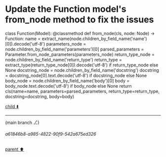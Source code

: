 # Update the Function model's from_node method to fix the issues
class Function(Model):
    @classmethod
    def from_node(cls, node: Node) -> Function:
        name = extract_name(node.children_by_field_name('name')[0]).decode('utf-8')
        parameters_node = node.children_by_field_name('parameters')[0]
        parsed_parameters = Parameter.from_node_parameters(parameters_node)
        return_type_node = node.children_by_field_name('return_type')
        return_type = extract_type(return_type_node[0]).decode('utf-8') if return_type_node else None
        docstring_node = node.children_by_field_name('docstring')
        docstring = docstring_node[0].text.decode('utf-8') if docstring_node else None
        body_node = node.children_by_field_name('body')[0]
        body = body_node.text.decode('utf-8') if body_node else None
        return cls(name=name, parameters=parsed_parameters, return_type=return_type, docstring=docstring, body=body)


[child ⬇️](#a61846b8-a985-4822-90f9-542a675ed326)

---

(main branch ⎇)
###### a61846b8-a985-4822-90f9-542a675ed326
[parent ⬆️](#8fea60c4-dff5-47d4-afdc-b40fc6e790b1)
